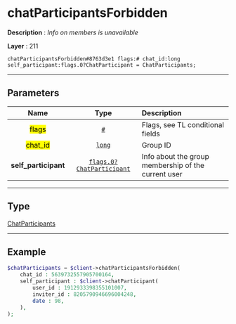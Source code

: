 # chatParticipantsForbidden

**Description** : *Info on members is unavailable*

**Layer** : 211

```tl
chatParticipantsForbidden#8763d3e1 flags:# chat_id:long self_participant:flags.0?ChatParticipant = ChatParticipants;
```

---

## Parameters

| Name | Type | Description |
| :---: | :---: | :--- |
| <mark>flags</mark> | [`#`](type/#) | Flags, see TL conditional fields |
| <mark>chat_id</mark> | [`long`](type/long) | Group ID |
| **self_participant** | [`flags.0?ChatParticipant`](type/ChatParticipant) | Info about the group membership of the current user |

---

## Type

[ChatParticipants](type/ChatParticipants)

---

## Example

```php
$chatParticipants = $client->chatParticipantsForbidden(
	chat_id : 5639732557905700164,
	self_participant : $client->chatParticipant(
		user_id : 1912933398355101007,
		inviter_id : 8205790946696004248,
		date : 98,
	),
);
```